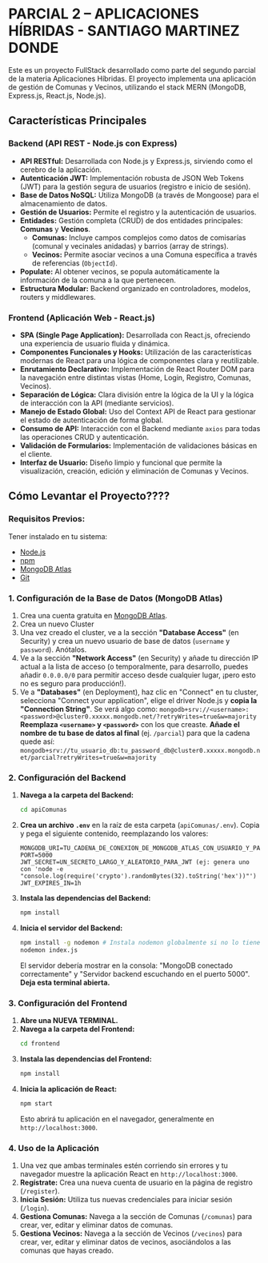 # PARCIAL 2 – APLICACIONES HÍBRIDAS - SANTIAGO MARTINEZ DONDE
Este es un proyecto FullStack desarrollado como parte del segundo parcial de la materia Aplicaciones Híbridas.
El proyecto implementa una aplicación de gestión de Comunas y Vecinos, utilizando el stack MERN (MongoDB, Express.js, React.js, Node.js).

## Características Principales

### Backend (API REST - Node.js con Express)
-   **API RESTful:** Desarrollada con Node.js y Express.js, sirviendo como el cerebro de la aplicación.
-   **Autenticación JWT:** Implementación robusta de JSON Web Tokens (JWT) para la gestión segura de usuarios (registro e inicio de sesión).
-   **Base de Datos NoSQL:** Utiliza MongoDB (a través de Mongoose) para el almacenamiento de datos.
-   **Gestión de Usuarios:** Permite el registro y la autenticación de usuarios.
-   **Entidades:** Gestión completa (CRUD) de dos entidades principales: **Comunas** y **Vecinos**.
    -   **Comunas:** Incluye campos complejos como datos de comisarías (comunal y vecinales anidadas) y barrios (array de strings).
    -   **Vecinos:** Permite asociar vecinos a una Comuna específica a través de referencias (`ObjectId`).
-   **Populate:** Al obtener vecinos, se popula automáticamente la información de la comuna a la que pertenecen.
-   **Estructura Modular:** Backend organizado en controladores, modelos, routers y middlewares.

### Frontend (Aplicación Web - React.js)
-   **SPA (Single Page Application):** Desarrollada con React.js, ofreciendo una experiencia de usuario fluida y dinámica.
-   **Componentes Funcionales y Hooks:** Utilización de las características modernas de React para una lógica de componentes clara y reutilizable.
-   **Enrutamiento Declarativo:** Implementación de React Router DOM para la navegación entre distintas vistas (Home, Login, Registro, Comunas, Vecinos).
-   **Separación de Lógica:** Clara división entre la lógica de la UI y la lógica de interacción con la API (mediante servicios).
-   **Manejo de Estado Global:** Uso del Context API de React para gestionar el estado de autenticación de forma global.
-   **Consumo de API:** Interacción con el Backend mediante `axios` para todas las operaciones CRUD y autenticación.
-   **Validación de Formularios:** Implementación de validaciones básicas en el cliente.
-   **Interfaz de Usuario:** Diseño limpio y funcional que permite la visualización, creación, edición y eliminación de Comunas y Vecinos.    

## Cómo Levantar el Proyecto????

### Requisitos Previos:

Tener instalado en tu sistema:
-   [Node.js](https://nodejs.org/en/download/) 
-   [npm](https://www.npmjs.com/get-npm) 
-   [MongoDB Atlas](https://www.mongodb.com/cloud/atlas/register) 
-   [Git](https://git-scm.com/downloads)

### 1. Configuración de la Base de Datos (MongoDB Atlas)

1.  Crea una cuenta gratuita en [MongoDB Atlas](https://www.mongodb.com/cloud/atlas/register).
2.  Crea un nuevo Cluster
3.  Una vez creado el cluster, ve a la sección **"Database Access"** (en Security) y crea un nuevo usuario de base de datos (`username` y `password`). Anótalos.
4.  Ve a la sección **"Network Access"** (en Security) y añade tu dirección IP actual a la lista de acceso (o temporalmente, para desarrollo, puedes añadir `0.0.0.0/0` para permitir acceso desde cualquier lugar, ¡pero esto no es seguro para producción!).
5.  Ve a **"Databases"** (en Deployment), haz clic en "Connect" en tu cluster, selecciona "Connect your application", elige el driver Node.js y **copia la "Connection String"**. Se verá algo como:
    `mongodb+srv://<username>:<password>@cluster0.xxxxx.mongodb.net/?retryWrites=true&w=majority`
    **Reemplaza `<username>` y `<password>`** con los que creaste.
    **Añade el nombre de tu base de datos al final** (ej. `/parcial`) para que la cadena quede así:
    `mongodb+srv://tu_usuario_db:tu_password_db@cluster0.xxxxx.mongodb.net/parcial?retryWrites=true&w=majority`

### 2. Configuración del Backend

1.  **Navega a la carpeta del Backend:**
    ```bash
    cd apiComunas
    ```
2.  **Crea un archivo `.env`** en la raíz de esta carpeta (`apiComunas/.env`).
    Copia y pega el siguiente contenido, reemplazando los valores:
    ```
    MONGODB_URI=TU_CADENA_DE_CONEXION_DE_MONGODB_ATLAS_CON_USUARIO_Y_PASSWORD
    PORT=5000
    JWT_SECRET=UN_SECRETO_LARGO_Y_ALEATORIO_PARA_JWT (ej: genera uno con 'node -e "console.log(require('crypto').randomBytes(32).toString('hex'))"')
    JWT_EXPIRES_IN=1h
    ```
3.  **Instala las dependencias del Backend:**
    ```bash
    npm install
    ```
4.  **Inicia el servidor del Backend:**
    ```bash
    npm install -g nodemon # Instala nodemon globalmente si no lo tienes
    nodemon index.js
    ```
    El servidor debería mostrar en la consola: "MongoDB conectado correctamente" y "Servidor backend escuchando en el puerto 5000". **Deja esta terminal abierta.**

### 3. Configuración del Frontend

1.  **Abre una NUEVA TERMINAL.**
2.  **Navega a la carpeta del Frontend:**
    ```bash
    cd frontend
    ```
3.  **Instala las dependencias del Frontend:**
    ```bash
    npm install
    ```
4.  **Inicia la aplicación de React:**
    ```bash
    npm start
    ```
    Esto abrirá tu aplicación en el navegador, generalmente en `http://localhost:3000`.

### 4. Uso de la Aplicación

1.  Una vez que ambas terminales estén corriendo sin errores y tu navegador muestre la aplicación React en `http://localhost:3000`.
2.  **Regístrate:** Crea una nueva cuenta de usuario en la página de registro (`/register`).
3.  **Inicia Sesión:** Utiliza tus nuevas credenciales para iniciar sesión (`/login`).
4.  **Gestiona Comunas:** Navega a la sección de Comunas (`/comunas`) para crear, ver, editar y eliminar datos de comunas.
5.  **Gestiona Vecinos:** Navega a la sección de Vecinos (`/vecinos`) para crear, ver, editar y eliminar datos de vecinos, asociándolos a las comunas que hayas creado.

